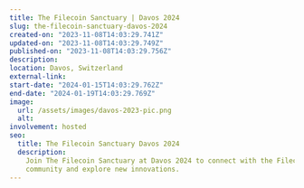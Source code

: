 ```yaml
---
title: The Filecoin Sanctuary | Davos 2024
slug: the-filecoin-sanctuary-davos-2024
created-on: "2023-11-08T14:03:29.741Z"
updated-on: "2023-11-08T14:03:29.749Z"
published-on: "2023-11-08T14:03:29.756Z"
description:
location: Davos, Switzerland
external-link:
start-date: "2024-01-15T14:03:29.762Z"
end-date: "2024-01-19T14:03:29.769Z"
image:
  url: /assets/images/davos-2023-pic.png
  alt:
involvement: hosted
seo:
  title: The Filecoin Sanctuary Davos 2024
  description:
    Join The Filecoin Sanctuary at Davos 2024 to connect with the Filecoin
    community and explore new innovations.
---
```

